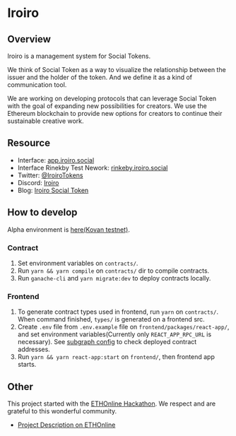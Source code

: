 # Iroiro

## Overview

Iroiro is a management system for Social Tokens.

We think of Social Token as a way to visualize the relationship between the issuer and the holder of the token. And we define it as a kind of communication tool.

We are working on developing protocols that can leverage Social Token with the goal of expanding new possibilities for creators. We use the Ethereum blockchain to provide new options for creators to continue their sustainable creative work.

## Resource

- Interface: [app.iroiro.social](https://app.iroiro.social/)
- Interface Rinekby Test Nework: [rinkeby.iroiro.social](https://rinkeby.iroiro.social/)
- Twitter: [@IroiroTokens](https://twitter.com/IroiroTokens/)
- Discord: [Iroiro](https://discord.gg/fhmPyp7U8c)
- Blog: [Iroiro Social Token](https://medium.com/iroiro-social-token/)

## How to develop

Alpha environment is [here(Kovan testnet)](https://kovan.iroiro.social/).

### Contract 

1. Set environment variables on `contracts/`. 
1. Run `yarn && yarn compile` on `contracts/` dir to compile contracts. 
1. Run `ganache-cli` and `yarn migrate:dev` to deploy contracts locally.

### Frontend

1. To generate contract types used in frontend, run `yarn` on `contracts/`.
   When command finished, `types/` is generated on a frontend src.
1. Create `.env` file from `.env.example` file on `frontend/packages/react-app/`, and set environment variables(Currently only `REACT_APP_RPC_URL` is necessary).
   See [subgraph config](https://github.com/iroiro/iroiro/tree/develop/subgraph/config) to check deployed contract addresses.
1. Run `yarn && yarn react-app:start` on `frontend/`, then frontend app starts. 

## Other

This project started with the [ETHOnline Hackathon](https://ethonline.org/). We respect and are grateful to this wonderful community.

- [Project Description on ETHOnline](https://hack.ethglobal.co/showcase/iroiro-rec1kljmTWH9KjdDG)
